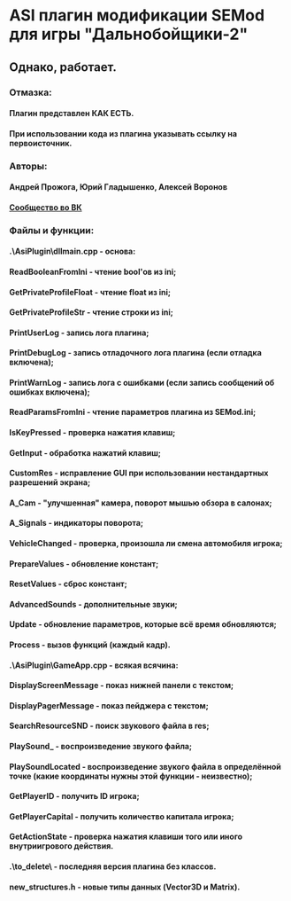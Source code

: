 # ASI плагин модификации SEMod для игры "Дальнобойщики-2"
## Однако, работает.

### Отмазка:
#### Плагин представлен КАК ЕСТЬ.
#### При использовании кода из плагина указывать ссылку на первоисточник.

### Авторы:
#### Андрей Прожога, Юрий Гладышенко, Алексей Воронов

#### [Сообщество во ВК](https://vk.com/rnr_mods)

### Файлы и функции:
#### .\AsiPlugin\dllmain.cpp - основа:
#### ReadBooleanFromIni - чтение bool'ов из ini;
#### GetPrivateProfileFloat - чтение float из ini;
#### GetPrivateProfileStr - чтение строки из ini;
#### PrintUserLog - запись лога плагина;
#### PrintDebugLog - запись отладочного лога плагина (если отладка включена);
#### PrintWarnLog - запись лога с ошибками (если запись сообщений об ошибках включена);
#### ReadParamsFromIni - чтение параметров плагина из SEMod.ini;
#### IsKeyPressed - проверка нажатия клавиш;
#### GetInput - обработка нажатий клавиш;
#### CustomRes - исправление GUI при использовании нестандартных разрешений экрана;
#### A_Cam - "улучшенная" камера, поворот мышью обзора в салонах;
#### A_Signals - индикаторы поворота;
#### VehicleChanged - проверка, произошла ли смена автомобиля игрока;
#### PrepareValues - обновление констант;
#### ResetValues - сброс констант;
#### AdvancedSounds - дополнительные звуки;
#### Update - обновление параметров, которые всё время обновляются;
#### Process - вызов функций (каждый кадр).

#### .\AsiPlugin\GameApp.cpp - всякая всячина:
#### DisplayScreenMessage - показ нижней панели с текстом;
#### DisplayPagerMessage - показ пейджера с текстом;
#### SearchResourceSND - поиск звукового файла в res;
#### PlaySound_ - воспроизведение звукого файла;
#### PlaySoundLocated - воспроизведение звукого файла в определённой точке (какие координаты нужны этой функции - неизвестно);
#### GetPlayerID - получить ID игрока;
#### GetPlayerCapital - получить количество капитала игрока;
#### GetActionState - проверка нажатия клавиши того или иного внутриигрового действия.

#### .\to_delete\ - последняя версия плагина без классов.

#### new_structures.h - новые типы данных (Vector3D и Matrix).
